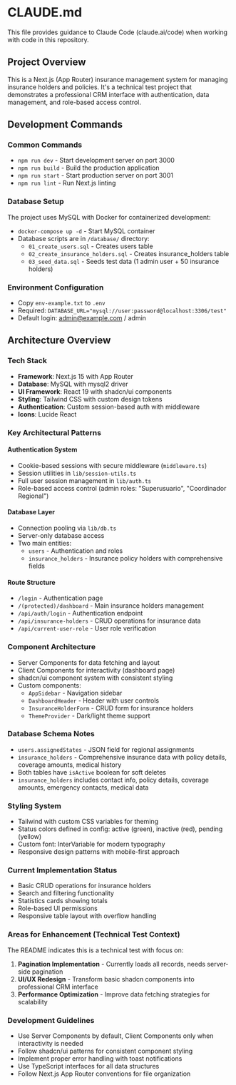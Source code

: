 # CLAUDE.md

This file provides guidance to Claude Code (claude.ai/code) when working with code in this repository.

## Project Overview

This is a Next.js (App Router) insurance management system for managing insurance holders and policies. It's a technical test project that demonstrates a professional CRM interface with authentication, data management, and role-based access control.

## Development Commands

### Common Commands
- `npm run dev` - Start development server on port 3000
- `npm run build` - Build the production application
- `npm run start` - Start production server on port 3001
- `npm run lint` - Run Next.js linting

### Database Setup
The project uses MySQL with Docker for containerized development:
- `docker-compose up -d` - Start MySQL container
- Database scripts are in `/database/` directory:
  - `01_create_users.sql` - Creates users table
  - `02_create_insurance_holders.sql` - Creates insurance_holders table
  - `03_seed_data.sql` - Seeds test data (1 admin user + 50 insurance holders)

### Environment Configuration
- Copy `env-example.txt` to `.env`
- Required: `DATABASE_URL="mysql://user:password@localhost:3306/test"`
- Default login: admin@example.com / admin

## Architecture Overview

### Tech Stack
- **Framework**: Next.js 15 with App Router
- **Database**: MySQL with mysql2 driver
- **UI Framework**: React 19 with shadcn/ui components
- **Styling**: Tailwind CSS with custom design tokens
- **Authentication**: Custom session-based auth with middleware
- **Icons**: Lucide React

### Key Architectural Patterns

#### Authentication System
- Cookie-based sessions with secure middleware (`middleware.ts`)
- Session utilities in `lib/session-utils.ts`
- Full user session management in `lib/auth.ts`
- Role-based access control (admin roles: "Superusuario", "Coordinador Regional")

#### Database Layer
- Connection pooling via `lib/db.ts`
- Server-only database access
- Two main entities:
  - `users` - Authentication and roles
  - `insurance_holders` - Insurance policy holders with comprehensive fields

#### Route Structure
- `/login` - Authentication page
- `/(protected)/dashboard` - Main insurance holders management
- `/api/auth/login` - Authentication endpoint
- `/api/insurance-holders` - CRUD operations for insurance data
- `/api/current-user-role` - User role verification

### Component Architecture
- Server Components for data fetching and layout
- Client Components for interactivity (dashboard page)
- shadcn/ui component system with consistent styling
- Custom components:
  - `AppSidebar` - Navigation sidebar
  - `DashboardHeader` - Header with user controls
  - `InsuranceHolderForm` - CRUD form for insurance holders
  - `ThemeProvider` - Dark/light theme support

### Database Schema Notes
- `users.assignedStates` - JSON field for regional assignments
- `insurance_holders` - Comprehensive insurance data with policy details, coverage amounts, medical history
- Both tables have `isActive` boolean for soft deletes
- `insurance_holders` includes contact info, policy details, coverage amounts, emergency contacts, medical data

### Styling System
- Tailwind with custom CSS variables for theming
- Status colors defined in config: active (green), inactive (red), pending (yellow)
- Custom font: InterVariable for modern typography
- Responsive design patterns with mobile-first approach

### Current Implementation Status
- Basic CRUD operations for insurance holders
- Search and filtering functionality
- Statistics cards showing totals
- Role-based UI permissions
- Responsive table layout with overflow handling

### Areas for Enhancement (Technical Test Context)
The README indicates this is a technical test with focus on:
1. **Pagination Implementation** - Currently loads all records, needs server-side pagination
2. **UI/UX Redesign** - Transform basic shadcn components into professional CRM interface
3. **Performance Optimization** - Improve data fetching strategies for scalability

### Development Guidelines
- Use Server Components by default, Client Components only when interactivity is needed
- Follow shadcn/ui patterns for consistent component styling
- Implement proper error handling with toast notifications
- Use TypeScript interfaces for all data structures
- Follow Next.js App Router conventions for file organization